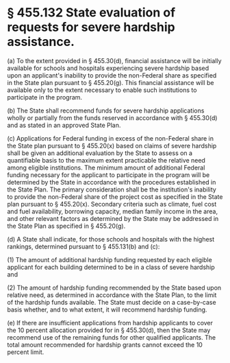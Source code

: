 # § 455.132   State evaluation of requests for severe hardship assistance.

(a) To the extent provided in § 455.30(d), financial assistance will be initially available for schools and hospitals experiencing severe hardship based upon an applicant's inability to provide the non-Federal share as specified in the State plan pursuant to § 455.20(g). This financial assistance will be available only to the extent necessary to enable such institutions to participate in the program. 


(b) The State shall recommend funds for severe hardship applications wholly or partially from the funds reserved in accordance with § 455.30(d) and as stated in an approved State Plan. 


(c) Applications for Federal funding in excess of the non-Federal share in the State plan pursuant to § 455.20(x) based on claims of severe hardship shall be given an additional evaluation by the State to assess on a quantifiable basis to the maximum extent practicable the relative need among eligible institutions. The minimum amount of additional Federal funding necessary for the applicant to participate in the program will be determined by the State in accordance with the procedures established in the State Plan. The primary consideration shall be the institution's inability to provide the non-Federal share of the project cost as specified in the State plan pursuant to § 455.20(x). Secondary criteria such as climate, fuel cost and fuel availability, borrowing capacity, median family income in the area, and other relevant factors as determined by the State may be addressed in the State Plan as specified in § 455.20(g). 


(d) A State shall indicate, for those schools and hospitals with the highest rankings, determined pursuant to § 455.131(b) and (c): 


(1) The amount of additional hardship funding requested by each eligible applicant for each building determined to be in a class of severe hardship and 


(2) The amount of hardship funding recommended by the State based upon relative need, as determined in accordance with the State Plan, to the limit of the hardship funds available. The State must decide on a case-by-case basis whether, and to what extent, it will recommend hardship funding. 


(e) If there are insufficient applications from hardship applicants to cover the 10 percent allocation provided for in § 455.30(d), then the State may recommend use of the remaining funds for other qualified applicants. The total amount recommended for hardship grants cannot exceed the 10 percent limit. 




